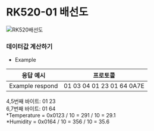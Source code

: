 # RK520-01 배선도
![RK520배선도](https://user-images.githubusercontent.com/37902752/155929504-8da248a2-d38b-4d6f-87c9-2ed04c915835.png)

### 데이터값 계산하기
* Example

|응답 예시|프로토콜|
|----|----------|
|Example respond|01 03 04 01 23 01 64 0A7E|

4,5번째 바이트: 01 23  
6,7번째 바이트: 01 64  
*Temperature = 0x0123 / 10 = 291 / 10 = 29.1       
*Humidity = 0x0164 / 10 = 356 / 10 = 35.6 
